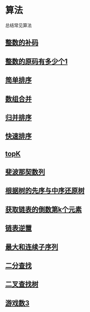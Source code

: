 # 算法 

总结常见算法

## [整数的补码](https://github.com/fizzse/algorithm/blob/master/bitmap.c)

## [整数的原码有多少个1](https://github.com/fizzse/algorithm/blob/master/1.go)

## [简单排序](https://github.com/fizzse/algorithm/blob/master/simple_sort.go) 

## [数组合并](https://github.com/fizzse/algorithm/blob/master/array_merge.go) 

## [归并排序](https://github.com/fizzse/algorithm/blob/master/merge_sort.go) 

## [快速排序](https://github.com/fizzse/algorithm/blob/master/quick_sort.go) 

## [topK]() 

## [斐波那契数列](https://github.com/fizzse/algorithm/blob/master/fibonacci.go) 

## [根据树的先序与中序还原树](https://github.com/fizzse/algorithm/blob/master/tree.go)

## [获取链表的倒数第k个元素](https://github.com/fizzse/algorithm/blob/master/list_find.go)

## [链表逆置](https://github.com/fizzse/algorithm/blob/master/list_reverse.go)

## [最大和连续子序列](https://github.com/fizzse/algorithm/blob/master/sub_max_array.go)

## [二分查找](https://github.com/fizzse/algorithm/blob/master/binary_search.go) 

## [二叉查找树](https://github.com/fizzse/algorithm/blob/master/sort_tree.go) 

## [游戏数3](https://github.com/fizzse/algorithm/blob/master/search3.go) 
